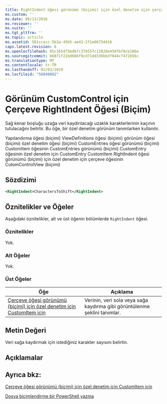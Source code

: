 ```yaml
---
title: RightIndent öğesi görünümü (biçimi) için özel denetim için çerçeve için | Microsoft Docs
ms.custom: ''
ms.date: 09/13/2016
ms.reviewer: ''
ms.suite: ''
ms.tgt_pltfrm: ''
ms.topic: article
ms.assetid: 501ccacc-5b3a-45b5-ae41-2f1e0675d416
caps.latest.revision: 6
ms.openlocfilehash: 85c165475bd67c378557c12820e450fbf8cb186e
ms.sourcegitcommit: b6871f21bd666f9cd71dd336bb3f844cf472b56c
ms.translationtype: MT
ms.contentlocale: tr-TR
ms.lasthandoff: 02/03/2019
ms.locfileid: "56849892"
---
```

# <a name="rightindent-element-for-frame-for-customcontrol-for-view-format"></a>Görünüm CustomControl için Çerçeve RightIndent Öğesi (Biçim)

Sağ kenar boşluğu uzağa veri kaydırılacağı uzaklık karakterlerinin kaçının tutulacağını belirtir. Bu öğe, bir özel denetim görünüm tanımlarken kullanılır.

Yapılandırma öğesi (biçimi) ViewDefinitions öğesi (biçimi) görünüm öğesi (biçimi) özel denetim öğesi (biçimi) CustomEntries öğesi görünümü (biçimi) CustomItem öğesinin CustomEntries görünümü (biçimi) CustomEntry öğesinin özel denetim için CustomEntry CustomItem RightIndent öğesi görünümü (biçimi) için özel denetim için çerçeve öğesinin CutomControlView (biçimi)

## <a name="syntax"></a>Sözdizimi

```xml
<RightIndent>CharactersToShift</RightIndent>
```

## <a name="attributes-and-elements"></a>Öznitelikler ve Öğeler

Aşağıdaki öznitelikler, alt ve üst öğenin bölümlerde `RightIndent` öğesi.

### <a name="attributes"></a>Öznitelikler

Yok.

### <a name="child-elements"></a>Alt Öğeler

Yok.

### <a name="parent-elements"></a>Üst Öğeler

|Öğe|Açıklama|
|-------------|-----------------|
|[Çerçeve öğesi görünümü (biçimi) için özel denetim için CustomItem için](./frame-element-for-customitem-for-customcontrol-for-view-format.md)|Verinin, veri sola veya sağa kaydırma gibi görüntülenme şeklini tanımlar.|

## <a name="text-value"></a>Metin Değeri

Veri sağa kaydırmak için istediğiniz karakter sayısını belirtin.

## <a name="remarks"></a>Açıklamalar

## <a name="see-also"></a>Ayrıca bkz:

[Çerçeve öğesi görünümü (biçimi) için özel denetim için CustomItem için](./frame-element-for-customitem-for-customcontrol-for-view-format.md)

[Dosya biçimlendirme bir PowerShell yazma](./writing-a-powershell-formatting-file.md)
